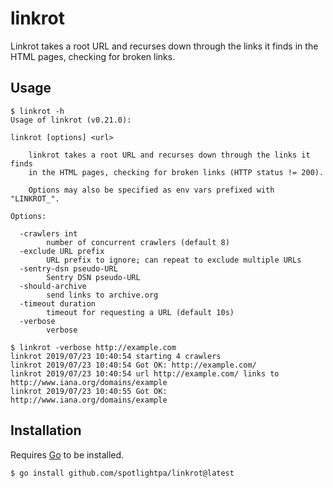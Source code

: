 linkrot
=========

Linkrot takes a root URL and recurses down through the links it finds in the
HTML pages, checking for broken links.

Usage
-----

```
$ linkrot -h
Usage of linkrot (v0.21.0):

linkrot [options] <url>

    linkrot takes a root URL and recurses down through the links it finds
    in the HTML pages, checking for broken links (HTTP status != 200).

    Options may also be specified as env vars prefixed with "LINKROT_".

Options:

  -crawlers int
        number of concurrent crawlers (default 8)
  -exclude URL prefix
        URL prefix to ignore; can repeat to exclude multiple URLs
  -sentry-dsn pseudo-URL
        Sentry DSN pseudo-URL
  -should-archive
        send links to archive.org
  -timeout duration
        timeout for requesting a URL (default 10s)
  -verbose
        verbose

$ linkrot -verbose http://example.com
linkrot 2019/07/23 10:40:54 starting 4 crawlers
linkrot 2019/07/23 10:40:54 Got OK: http://example.com/
linkrot 2019/07/23 10:40:54 url http://example.com/ links to http://www.iana.org/domains/example
linkrot 2019/07/23 10:40:55 Got OK: http://www.iana.org/domains/example
```

Installation
------------

Requires [Go](https://golang.org/) to be installed.

```
$ go install github.com/spotlightpa/linkrot@latest
```
